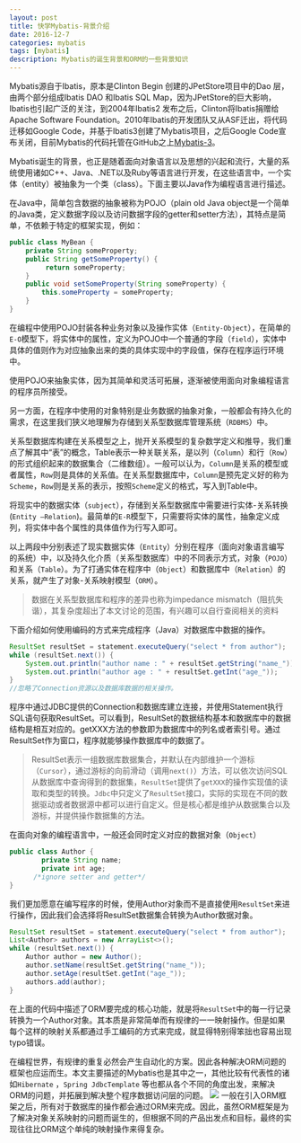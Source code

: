 ```yaml
---
layout: post
title: 快学Mybatis-背景介绍
date: 2016-12-7
categories: mybatis
tags: [mybatis]
description: Mybatis的诞生背景和ORM的一些背景知识
---
```


Mybatis源自于Ibatis，原本是Clinton Begin 创建的JPetStore项目中的Dao 层，由两个部分组成Ibatis DAO 和Ibatis SQL Map，因为JPetStore的巨大影响，Ibatis也引起广泛的关注，到2004年Ibatis2 发布之后，Clinton将Ibatis捐赠给Apache Software Foundation。2010年Ibatis的开发团队又从ASF迁出，将代码迁移如Google Code，并基于Ibatis3创建了Mybatis项目，之后Google Code宣布关闭，目前Mybatis的代码托管在GitHub之上[Mybatis-3](https://github.com/mybatis/mybatis-3)。

Mybatis诞生的背景，也正是随着面向对象语言以及思想的兴起和流行，大量的系统使用诸如C++、Java、.NET以及Ruby等语言进行开发，在这些语言中，一个实体（entity）被抽象为一个类（class）。下面主要以Java作为编程语言进行描述。

在Java中，简单包含数据的抽象被称为POJO（plain old Java object是一个简单的Java类，定义数据字段以及访问数据字段的getter和setter方法），其特点是简单，不依赖于特定的框架实现，例如：

````java
public class MyBean {
    private String someProperty;
    public String getSomeProperty() {
         return someProperty;
    }
    public void setSomeProperty(String someProperty) {
        this.someProperty = someProperty;
    }
}
````

在编程中使用POJO封装各种业务对象以及操作实体（`Entity-Object`），在简单的`E-O`模型下，将实体中的属性，定义为POJO中一个普通的字段（`field`），实体中具体的值则作为对应抽象出来的类的具体实现中的字段值，保存在程序运行环境中。

使用POJO来抽象实体，因为其简单和灵活可拓展，逐渐被使用面向对象编程语言的程序员所接受。

另一方面，在程序中使用的对象特别是业务数据的抽象对象，一般都会有持久化的需求，在这里我们狭义地理解为存储到关系型数据库管理系统（`RDBMS`）中。

关系型数据库构建在关系模型之上，抛开关系模型的复杂数学定义和推导，我们重点了解其中“表”的概念，Table表示一种关联关系，是以列（`Column`）和行（`Row`）的形式组织起来的数据集合（二维数组）。一般可以认为，`Column`是关系的模型或者属性，`Row`则是具体的关系值。在关系型数据库中，`Column`是预先定义好的称为`Scheme`，`Row`则是关系的表示，按照`Scheme`定义的格式，写入到Table中。

将现实中的数据实体（`subject`），存储到关系型数据库中需要进行实体-关系转换(`Entity –Relation`)。最简单的`E-R`模型下，只需要将实体的属性，抽象定义成列，将实体中各个属性的具体值作为行写入即可。

以上两段中分别表述了现实数据实体（`Entity`）分别在程序（面向对象语言编写的系统）中，以及持久化介质（关系型数据库）中的不同表示方式，对象（`POJO`）和关系（`Table`）。为了打通实体在程序中（`Object`）和数据库中（`Relation`）的关系，就产生了对象-关系映射模型（`ORM`）。

>数据在关系型数据库和程序的差异也称为impedance mismatch（阻抗失谐），其复杂度超出了本文讨论的范围，有兴趣可以自行查阅相关的资料

下面介绍如何使用编码的方式来完成程序（Java）对数据库中数据的操作。

````java
ResultSet resultSet = statement.executeQuery("select * from author");
while (resultSet.next()) {
	System.out.println("author name : " + resultSet.getString("name_"));
	System.out.println("author age : " + resultSet.getInt("age_"));
}
//忽略了Connection资源以及数据库数据的相关操作。
````

程序中通过JDBC提供的Connection和数据库建立连接，并使用Statement执行SQL语句获取ResultSet。可以看到，ResultSet的数据结构基本和数据库中的数据结构是相互对应的。getXXX方法的参数即为数据库中的列名或者索引号。通过ResultSet作为窗口，程序就能够操作数据库中的数据了。

>ResultSet表示一组数据库数据集合，并默认在内部维护一个游标（`Cursor`），通过游标的向前滑动（调用`next()`）方法，可以依次访问SQL从数据库中查询得到的数据集，`ResultSet`提供了`getXXX`的操作实现值的读取和类型的转换。`Jdbc`中只定义了`ResultSet`接口，实际的实现在不同的数据驱动或者数据源中都可以进行自定义。但是核心都是维护从数据集合以及游标，并提供操作数据集的方法。

在面向对象的编程语言中，一般还会同时定义对应的数据对象（`Object`）

````java
public class Author {
        private String name;
        private int age;
	  /*ignore setter and getter*/
}
````

我们更加愿意在编写程序的时候，使用Author对象而不是直接使用`ResultSet`来进行操作，因此我们会选择将ResultSet数据集合转换为Author数据对象。

````java
ResultSet resultSet = statement.executeQuery("select * from author");
List<Author> authors = new ArrayList<>();
while (resultSet.next()) {
	Author author = new Author();
	author.setName(resultSet.getString("name_"));
	author.setAge(resultSet.getInt("age_"));
	authors.add(author);
}
````

在上面的代码中描述了ORM要完成的核心功能，就是将`ResultSet`中的每一行记录转换为一个Author对象。其本质是非常简单而有规律的一一映射操作。但是如果每个这样的映射关系都通过手工编码的方式来完成，就显得特别得笨拙也容易出现typo错误。

在编程世界，有规律的重复必然会产生自动化的方案。因此各种解决ORM问题的框架也应运而生。本文主要描述的Mybatis也是其中之一，其他比较有代表性的诸如`Hibernate` ，`Spring JdbcTemplate` 等也都从各个不同的角度出发，来解决ORM的问题，并拓展到解决整个程序数据访问层的问题。
![](https://i.imgur.com/QIOdLJh.png)
一般在引入ORM框架之后，所有对于数据库的操作都会通过ORM来完成。因此，虽然ORM框架是为了解决对象关系映射的问题而诞生的，但根据不同的产品出发点和目标，最终的实现往往比ORM这个单纯的映射操作来得复杂。